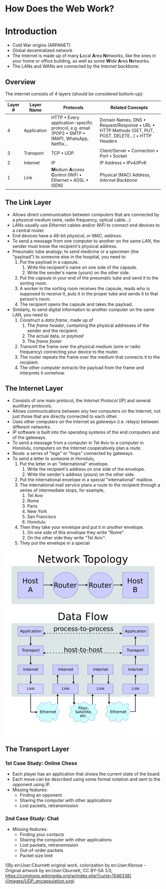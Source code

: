 # How Does the Web Work?

# Introduction

-   Cold War origins (ARPANET)
-   Global decentralized network
-   The Internet is made up of many **L**ocal **A**rea **N**etworks, like the ones in your home or office building, as well as some **W**ide **A**rea **N**etworks.
-   The LANs and WANs are connected by the _Internet backbone_.

## Overview

The internet consists of 4 layers (should be considered bottom-up):

| Layer # | Layer Name  | Protocols                                                                                                        | Related Concepts                                                                                                         |
| ------- | ----------- | ---------------------------------------------------------------------------------------------------------------- | ------------------------------------------------------------------------------------------------------------------------ |
| 4       | Application | HTTP &bull; Every application-specific protocol, e.g. email (POP3 &bull; SMTP &bull; IMAP), WhatsApp, Netflix... | Domain Names, DNS &bull; Request/Response &bull; URL &bull; HTTP Methods (GET, PUT, POST, DELETE...) &bull; HTTP Headers |
| 3       | Transport   | TCP &bull; UDP                                                                                                   | Client/Server &bull; Connection &bull; Port &bull; Socket                                                                |
| 2       | Internet    | IP                                                                                                               | IP Address &bull; IPv4/IPv6                                                                                              |
| 1       | Link        | **M**edium **A**ccess **C**ontrol (WiFi &bull; Ethernet &bull; ADSL &bull; ISDN)                                 | Physical (MAC) Address, _Internet Backbone_                                                                              |

## The Link Layer

-   Allows direct communication between computers that are connected by a _physical medium_ (wire, radio frequency, optical cable...)
-   LANs usually use _Ethernet_ cables and/or _WiFi_ to connect end devices to a central router.
-   End devices have a 48-bit _physical, or MAC, address_.
-   To send a message from one computer to another on the same LAN, the sender must know the recipient's physical address.
-   Pneumatic tube analogy: to send medicine or a specimen (the "payload") to someone else in the hospital, you need to
    1.  Put the payload in a capsule.
        1.  Write the recipient's name on one side of the capsule.
        1.  Write the sender's name (yours) on the other side.
    1.  Put the capsule in your end of the pneumatic tube and send it to the sorting room.
    1.  A worker in the sorting room receives the capsule, reads who is supposed to receive it, puts it in the proper tube and sends it to that person's room.
    1.  The recipient opens the capsule and takes the payload.
-   Similarly, to send digital information to another computer on the same LAN, you need to
    1.  Construct a _data frame_, made up of
        1.  The _frame header_, containing the physical addresses of the sender and the recipient.
        1.  The actual data, or _payload_
        1.  The _frame footer_
    1.  Transmit the frame over the physical medium (wire or radio frequency) connecting your device to the router.
    1.  The router repeats the frame over the medium that connects it to the recipient.
    1.  The other computer extracts the payload from the frame and interprets it somehow.

## The Internet Layer

-   Consists of one main protocol, the _Internet Protocol_ (IP) and several auxilliary protocols.
-   Allows communications between _any two_ computers on the Internet, not just those that are directly connected to each other.
-   Uses other computers on the Internet as _gateways_ (i.e. relays) between different networks.
-   IP software is built into the operating systems of the end computers and of the gateways.
-   To send a message from a computer in Tel Aviv to a computer in Honolulu, computers on the Internet cooperatively plan a _route_.
-   Route: a series of "legs" or "hops" connected by gateways.
-   To send a letter to someone in Honolulu,
    1. Put the letter in an "international" envelope.
        1. Write the recipient's address on one side of the envelope.
        1. Write the sender's address (yours) on the other side.
    1. Put the international envelope in a special "international" mailbox.
    1. The international mail service plans a route to the recipient through a series of intermediate stops, for example,
        1. Tel Aviv
        1. Rome
        1. Paris
        1. New York
        1. San Francisco
        1. Honolulu
    1. Then they take your envelope and put it in _another_ envelope.
        1. On one side of this envelope they write "Rome".
        1. On the other side they write "Tel Aviv".
    1. They put the envelope in a special

![en:User:Cburnett original work, colorization by en:User:Kbrose, CC BY-SA 3.0 &lt;http://creativecommons.org/licenses/by-sa/3.0/&gt;, via Wikimedia Commons](/images/IP_stack_connections.svg)

## The Transport Layer

### 1st Case Study: Online Chess

-   Each player has an application that shows the current state of the board.
-   Each move can be described using some formal notation and sent to the opponent using IP.
-   Missing features:
    -   Finding an opponent
    -   Sharing the computer with other applications
    -   Lost packets, retransmission

### 2nd Case Study: Chat

-   Missing features:
    -   Finding your contacts
    -   Sharing the computer with other applications
    -   Lost packets, retransmission
    -   Out-of-order packets
    -   Packet size limit

![By en:User:Cburnett original work, colorization by en:User:Kbrose - Original artwork by en:User:Cburnett, CC BY-SA 3.0, https://commons.wikimedia.org/w/index.php?curid=1546338](/images/UDP_encapsulation.svg)
